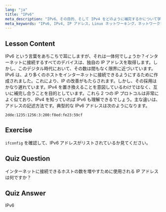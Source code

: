 ```yaml
---
lang: "ja"
title: "IPv6"
meta_description: "IPv6、その目的、そして IPv4 をどのように補完するかについて学びます。IPv6 アドレス指定と、より多くのデバイスをインターネットに接続する上でのその役割を理解します。"
meta_keywords: "IPv6, IPv4, IP アドレス，Linux ネットワーキング，ネットワークプロトコル，初心者，チュートリアル，ガイド"
---
```


## Lesson Content

IPv6 という言葉をあちこちで耳にしますが、それは一体何でしょうか？インターネットに接続するすべてのデバイスは、独自の IP アドレスを取得します。しかし、このデジタル時代において、その数は間もなく限界に近づいています。IPv6 は、より多くのホストをインターネットに接続できるようにするために作成されました。これにより、IP の改善がもたらされます。しかし、その採用はかなり遅れています。IPv4 を置き換えることを意図しているわけではなく、互いに補完し合うことを目的としています。これら 2 つの IP プロトコルは非常によく似ており、IPv4 を知っていれば IPv6 も理解できるでしょう。主な違いは、アドレスの記述方法です。典型的な IPv6 アドレスは次のようになります。

```plaintext
2dde:1235:1256:3:200:f8ed:fe23:59cf
```

## Exercise

`ifconfig` を確認して、IPv6 アドレスがリストされているか見てください。

## Quiz Question

インターネットに接続できるホストの数を増やすために使用される IP アドレスは何ですか？

## Quiz Answer

IPv6

